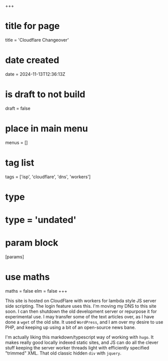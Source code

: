 +++
# title for page
title = 'Cloudflare Changeover'
# date created
date = 2024-11-13T12:36:13Z
# is draft to not build
draft = false
# place in main menu
menus = []
# tag list
tags = ['isp', 'cloudflare', 'dns', 'workers']
# type
# type = 'undated'
# param block
[params]
# use maths
maths = false
elm = false
+++

This site is hosted on CloudFlare with workers for lambda style JS server side
scripting. The login feature uses this. I'm moving my DNS to this site soon.
I can then shutdown the old development server or repurpose it for experimental
use. I may transfer some of the text articles over, as I have done a `wget` of
the old site. It used `WordPress`, and I am over my desire to use PHP, and
keeping up using a bit of an open-source news bane.

I'm actually liking this markdown/typescript way of working with `hugo`. It
makes really good locally indexed static sites, and JS can do all the clever
stuff keeping the server worker threads light with efficiently specified
"trimmed" XML. That old classic hidden `div` with `jquery`.
